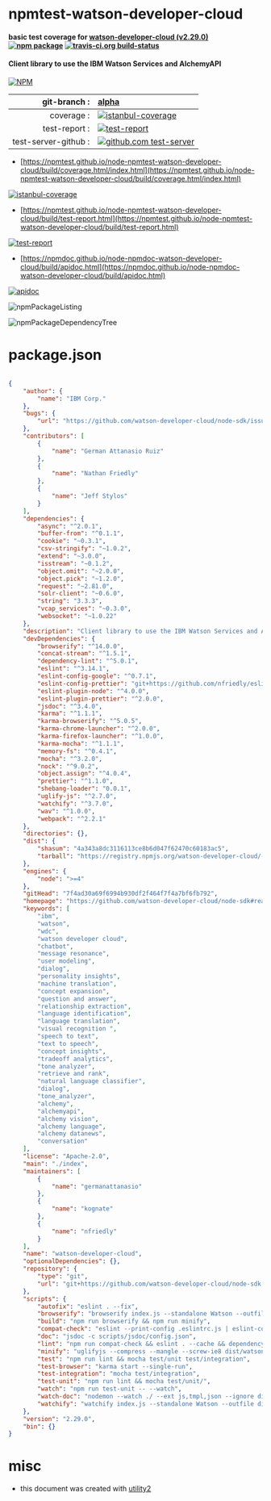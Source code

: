 # npmtest-watson-developer-cloud

#### basic test coverage for  [watson-developer-cloud (v2.29.0)](https://github.com/watson-developer-cloud/node-sdk#readme)  [![npm package](https://img.shields.io/npm/v/npmtest-watson-developer-cloud.svg?style=flat-square)](https://www.npmjs.org/package/npmtest-watson-developer-cloud) [![travis-ci.org build-status](https://api.travis-ci.org/npmtest/node-npmtest-watson-developer-cloud.svg)](https://travis-ci.org/npmtest/node-npmtest-watson-developer-cloud)

#### Client library to use the IBM Watson Services and AlchemyAPI

[![NPM](https://nodei.co/npm/watson-developer-cloud.png?downloads=true&downloadRank=true&stars=true)](https://www.npmjs.com/package/watson-developer-cloud)

| git-branch : | [alpha](https://github.com/npmtest/node-npmtest-watson-developer-cloud/tree/alpha)|
|--:|:--|
| coverage : | [![istanbul-coverage](https://npmtest.github.io/node-npmtest-watson-developer-cloud/build/coverage.badge.svg)](https://npmtest.github.io/node-npmtest-watson-developer-cloud/build/coverage.html/index.html)|
| test-report : | [![test-report](https://npmtest.github.io/node-npmtest-watson-developer-cloud/build/test-report.badge.svg)](https://npmtest.github.io/node-npmtest-watson-developer-cloud/build/test-report.html)|
| test-server-github : | [![github.com test-server](https://npmtest.github.io/node-npmtest-watson-developer-cloud/GitHub-Mark-32px.png)](https://npmtest.github.io/node-npmtest-watson-developer-cloud/build/app/index.html) | | build-artifacts : | [![build-artifacts](https://npmtest.github.io/node-npmtest-watson-developer-cloud/glyphicons_144_folder_open.png)](https://github.com/npmtest/node-npmtest-watson-developer-cloud/tree/gh-pages/build)|

- [https://npmtest.github.io/node-npmtest-watson-developer-cloud/build/coverage.html/index.html](https://npmtest.github.io/node-npmtest-watson-developer-cloud/build/coverage.html/index.html)

[![istanbul-coverage](https://npmtest.github.io/node-npmtest-watson-developer-cloud/build/screenCapture.buildCi.browser.%252Ftmp%252Fbuild%252Fcoverage.lib.html.png)](https://npmtest.github.io/node-npmtest-watson-developer-cloud/build/coverage.html/index.html)

- [https://npmtest.github.io/node-npmtest-watson-developer-cloud/build/test-report.html](https://npmtest.github.io/node-npmtest-watson-developer-cloud/build/test-report.html)

[![test-report](https://npmtest.github.io/node-npmtest-watson-developer-cloud/build/screenCapture.buildCi.browser.%252Ftmp%252Fbuild%252Ftest-report.html.png)](https://npmtest.github.io/node-npmtest-watson-developer-cloud/build/test-report.html)

- [https://npmdoc.github.io/node-npmdoc-watson-developer-cloud/build/apidoc.html](https://npmdoc.github.io/node-npmdoc-watson-developer-cloud/build/apidoc.html)

[![apidoc](https://npmdoc.github.io/node-npmdoc-watson-developer-cloud/build/screenCapture.buildCi.browser.%252Ftmp%252Fbuild%252Fapidoc.html.png)](https://npmdoc.github.io/node-npmdoc-watson-developer-cloud/build/apidoc.html)

![npmPackageListing](https://npmtest.github.io/node-npmtest-watson-developer-cloud/build/screenCapture.npmPackageListing.svg)

![npmPackageDependencyTree](https://npmtest.github.io/node-npmtest-watson-developer-cloud/build/screenCapture.npmPackageDependencyTree.svg)



# package.json

```json

{
    "author": {
        "name": "IBM Corp."
    },
    "bugs": {
        "url": "https://github.com/watson-developer-cloud/node-sdk/issues"
    },
    "contributors": [
        {
            "name": "German Attanasio Ruiz"
        },
        {
            "name": "Nathan Friedly"
        },
        {
            "name": "Jeff Stylos"
        }
    ],
    "dependencies": {
        "async": "^2.0.1",
        "buffer-from": "^0.1.1",
        "cookie": "~0.3.1",
        "csv-stringify": "~1.0.2",
        "extend": "~3.0.0",
        "isstream": "~0.1.2",
        "object.omit": "~2.0.0",
        "object.pick": "~1.2.0",
        "request": "~2.81.0",
        "solr-client": "~0.6.0",
        "string": "3.3.3",
        "vcap_services": "~0.3.0",
        "websocket": "~1.0.22"
    },
    "description": "Client library to use the IBM Watson Services and AlchemyAPI",
    "devDependencies": {
        "browserify": "^14.0.0",
        "concat-stream": "^1.5.1",
        "dependency-lint": "^5.0.1",
        "eslint": "^3.14.1",
        "eslint-config-google": "^0.7.1",
        "eslint-config-prettier": "git+https://github.com/nfriedly/eslint-config-prettier.git#nfriedly-patch-1",
        "eslint-plugin-node": "^4.0.0",
        "eslint-plugin-prettier": "^2.0.0",
        "jsdoc": "^3.4.0",
        "karma": "^1.1.1",
        "karma-browserify": "^5.0.5",
        "karma-chrome-launcher": "^2.0.0",
        "karma-firefox-launcher": "^1.0.0",
        "karma-mocha": "^1.1.1",
        "memory-fs": "^0.4.1",
        "mocha": "^3.2.0",
        "nock": "^9.0.2",
        "object.assign": "^4.0.4",
        "prettier": "^1.1.0",
        "shebang-loader": "0.0.1",
        "uglify-js": "^2.7.0",
        "watchify": "^3.7.0",
        "wav": "^1.0.0",
        "webpack": "^2.2.1"
    },
    "directories": {},
    "dist": {
        "shasum": "4a343a8dc3116113ce8b6d047f62470c60183ac5",
        "tarball": "https://registry.npmjs.org/watson-developer-cloud/-/watson-developer-cloud-2.29.0.tgz"
    },
    "engines": {
        "node": ">=4"
    },
    "gitHead": "7f4ad30a69f6994b930df2f464f7f4a7bf6fb792",
    "homepage": "https://github.com/watson-developer-cloud/node-sdk#readme",
    "keywords": [
        "ibm",
        "watson",
        "wdc",
        "watson developer cloud",
        "chatbot",
        "message resonance",
        "user modeling",
        "dialog",
        "personality insights",
        "machine translation",
        "concept expansion",
        "question and answer",
        "relationship extraction",
        "language identification",
        "language translation",
        "visual recognition ",
        "speech to text",
        "text to speech",
        "concept insights",
        "tradeoff analytics",
        "tone analyzer",
        "retrieve and rank",
        "natural language classifier",
        "dialog",
        "tone_analyzer",
        "alchemy",
        "alchemyapi",
        "alchemy vision",
        "alchemy language",
        "alchemy datanews",
        "conversation"
    ],
    "license": "Apache-2.0",
    "main": "./index",
    "maintainers": [
        {
            "name": "germanattanasio"
        },
        {
            "name": "kognate"
        },
        {
            "name": "nfriedly"
        }
    ],
    "name": "watson-developer-cloud",
    "optionalDependencies": {},
    "repository": {
        "type": "git",
        "url": "git+https://github.com/watson-developer-cloud/node-sdk.git"
    },
    "scripts": {
        "autofix": "eslint . --fix",
        "browserify": "browserify index.js --standalone Watson --outfile dist/watson.js",
        "build": "npm run browserify && npm run minify",
        "compat-check": "eslint --print-config .eslintrc.js | eslint-config-prettier-check",
        "doc": "jsdoc -c scripts/jsdoc/config.json",
        "lint": "npm run compat-check && eslint . --cache && dependency-lint",
        "minify": "uglifyjs --compress --mangle --screw-ie8 dist/watson.js --output dist/watson.min.js --preamble \"// Watson Developer Cloud\n// JavaScript SDK$npm_package_version\n// Generated at 'date'\n// Copyright IBM ($npm_package_license)\n// $npm_package_homepage\"",
        "test": "npm run lint && mocha test/unit test/integration",
        "test-browser": "karma start --single-run",
        "test-integration": "mocha test/integration",
        "test-unit": "npm run lint && mocha test/unit/",
        "watch": "npm run test-unit -- --watch",
        "watch-doc": "nodemon --watch ./ --ext js,tmpl,json --ignore dist/ --ignore doc/ --ignore test/ --ignore examples/ --exec npm run doc",
        "watchify": "watchify index.js --standalone Watson --outfile dist/watson.js --debug --verbose"
    },
    "version": "2.29.0",
    "bin": {}
}
```



# misc
- this document was created with [utility2](https://github.com/kaizhu256/node-utility2)
